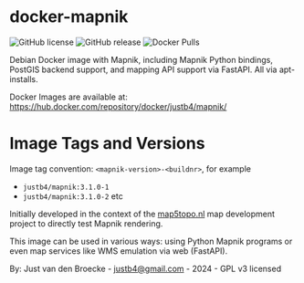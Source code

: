 # docker-mapnik

![GitHub license](https://img.shields.io/github/license/justb4/docker-mapnik)
![GitHub release](https://img.shields.io/github/release/justb4/docker-mapnik.svg)
![Docker Pulls](https://img.shields.io/docker/pulls/justb4/mapnik.svg)

Debian Docker image with Mapnik, including Mapnik Python bindings, PostGIS backend support, 
and mapping API support via FastAPI. All via apt-installs.

Docker Images are available at: https://hub.docker.com/repository/docker/justb4/mapnik/
# Image Tags and Versions

Image tag convention: `<mapnik-version>-<buildnr>`, for example

* `justb4/mapnik:3.1.0-1`
* `justb4/mapnik:3.1.0-2` etc

Initially developed in the context of the [map5topo.nl](https://map5topo.nl) map development project
to directly test Mapnik rendering.

This image can be used in various ways: using Python Mapnik 
programs or even map services like WMS emulation via web (FastAPI).

By: Just van den Broecke - justb4@gmail.com - 2024 - GPL v3 licensed
